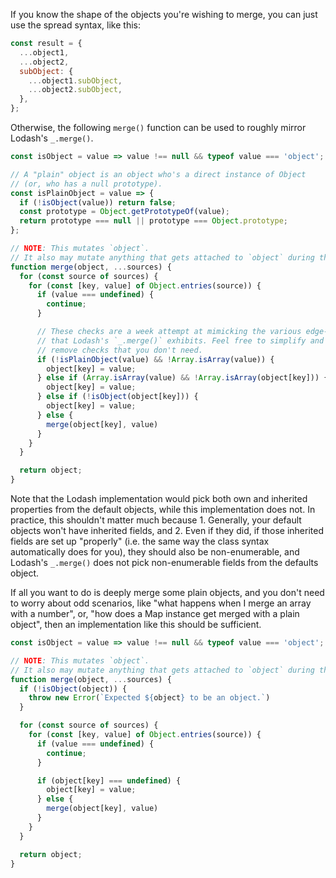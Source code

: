 If you know the shape of the objects you're wishing to merge, you can just use the spread syntax, like this:

```javascript
const result = {
  ...object1,
  ...object2,
  subObject: {
    ...object1.subObject,
    ...object2.subObject,
  },
};
```

Otherwise, the following `merge()` function can be used to roughly mirror Lodash's `_.merge()`.

```javascript
const isObject = value => value !== null && typeof value === 'object';

// A "plain" object is an object who's a direct instance of Object
// (or, who has a null prototype).
const isPlainObject = value => {
  if (!isObject(value)) return false;
  const prototype = Object.getPrototypeOf(value);
  return prototype === null || prototype === Object.prototype;
};

// NOTE: This mutates `object`.
// It also may mutate anything that gets attached to `object` during the merge.
function merge(object, ...sources) {
  for (const source of sources) {
    for (const [key, value] of Object.entries(source)) {
      if (value === undefined) {
        continue;
      }

      // These checks are a week attempt at mimicking the various edge-case behaviors
      // that Lodash's `_.merge()` exhibits. Feel free to simplify and
      // remove checks that you don't need.
      if (!isPlainObject(value) && !Array.isArray(value)) {
        object[key] = value;
      } else if (Array.isArray(value) && !Array.isArray(object[key])) {
        object[key] = value;
      } else if (!isObject(object[key])) {
        object[key] = value;
      } else {
        merge(object[key], value)
      }
    }
  }

  return object;
}
```

Note that the Lodash implementation would pick both own and inherited properties from the default objects, while this implementation does not. In practice, this shouldn't matter much because 1. Generally, your default objects won't have inherited fields, and 2. Even if they did, if those inherited fields are set up "properly" (i.e. the same way the class syntax automatically does for you), they should also be non-enumerable, and Lodash's `_.merge()` does not pick non-enumerable fields from the defaults object.

If all you want to do is deeply merge some plain objects, and you don't need to worry about odd scenarios, like "what happens when I merge an array with a number", or, "how does a Map instance get merged with a plain object", then an implementation like this should be sufficient.

```javascript
const isObject = value => value !== null && typeof value === 'object';

// NOTE: This mutates `object`.
// It also may mutate anything that gets attached to `object` during the merge.
function merge(object, ...sources) {
  if (!isObject(object)) {
    throw new Error(`Expected ${object} to be an object.`)
  }

  for (const source of sources) {
    for (const [key, value] of Object.entries(source)) {
      if (value === undefined) {
        continue;
      }

      if (object[key] === undefined) {
        object[key] = value;
      } else {
        merge(object[key], value)
      }
    }
  }

  return object;
}
```
